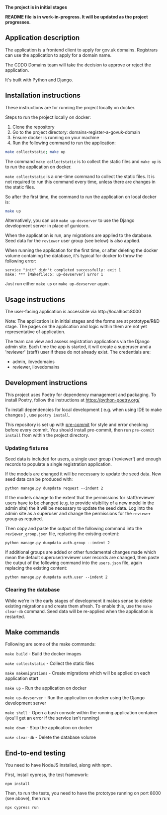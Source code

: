 **The project is in initial stages**

**README file is in work-in-progress. It will be updated as the project progresses.**

## Application description

The application is a frontend client to apply for gov.uk domains.
Registrars can use the application to apply for a domain name.

The CDDO Domains team will take the decision to approve or reject the application.

It's built with Python and Django.

## Installation instructions

These instructions are for running the project locally on docker.

Steps to run the project locally on docker:

1. Clone the repository
2. Go to the project directory: domains-register-a-govuk-domain
3. Ensure docker is running on your machine
4. Run the following command to run the application:
```bash
make collectstatic; make up
```

The command `make collectstatic` is to collect the static files and `make up` is to run the application on docker.

`make collectstatic` is a one-time command to collect the static files. It is not required to run this command every time, unless there are changes in the static files.

So after the first time, the command to run the application on local docker is:
```bash
make up
```

Alternatively, you can use `make up-devserver` to use the Django development server in place of gunicorn.

When the application is run, any migrations are applied to the database. Seed data for the `reviewer` user group (see below) is also applied.

When running the application for the first time, or after deleting the docker volume containing the database, it's typical for docker to throw the following error:

```
service "init" didn't completed successfully: exit 1
make: *** [Makefile:5: up-devserver] Error 1
```

Just run either `make up` or `make up-devserver` again.

## Usage instructions

The user-facing application is accessible via http://localhost:8000

Note: The application is in initial stages and the forms are at prototype/R&D stage. The pages on the application and logic within them are not yet representative of application.

The team can view and assess registration applications via the Django admin site. Each time the app is started, it will create a superuser and a 'reviewer' (staff) user if these do not already exist. The credentials are:

- admin, ilovedomains
- reviewer, ilovedomains

## Development instructions

This project uses Poetry for dependency management and packaging. To install Poetry, follow the instructions at https://python-poetry.org/

To install dependencies for local development ( e.g. when using IDE to make changes ) , use `poetry install`.

This repository is set up with [pre-commit](https://pre-commit.com/) for style and error checking before every commit.
You should install pre-commit, then run `pre-commit install` from within the project directory.

### Updating fixtures

Seed data is included for users, a single user group ('reviewer') and enough records to populate a single registration application.

If the models are changed it will be necessary to update the seed data. New seed data can be produced with:

```
python manage.py dumpdata request --indent 2
```

If the models change to the extent that the permissions for staff/reviewer users have to be changed (e.g. to provide visibility of a new model in the admin site) the it will be necessary to update the seed data. Log into the admin site as a superuser and change the permissions for the `reviewer` group as required.

Then copy and paste the output of the following command into the `reviewer_group.json` file, replacing the existing content:

```
python manage.py dumpdata auth.group --indent 2
```

If additional groups are added or other fundamental changes made which mean the default superuser/reviewer user records are changed, then paste the output of the following command into the `users.json` file, again replacing the existing content:

```
python manage.py dumpdata auth.user --indent 2
```

### Clearing the database

While we're in the early stages of development it makes sense to delete existing migrations and create them afresh. To enable this, use the `make clear-db` command. Seed data will be re-applied when the application is restarted.

## Make commands

Following are some of the make commands:

`make build` - Build the docker images

`make collectstatic` - Collect the static files

`make makemigrations` - Create migrations which will be applied on each application start

`make up` - Run the application on docker

`make up-devserver` - Run the application on docker using the Django development server

`make shell` - Open a bash console within the running application container (you'll get an error if the service isn't running)

`make down` - Stop the application on docker

`make clear-db` - Delete the database volume


## End-to-end testing

You need to have NodeJS installed, along with npm.

First, install cypress, the test framework:

```
npm install
```

Then, to run the tests, you need to have the prototype running on port 8000 (see above), then run:

```
npx cypress run
```
